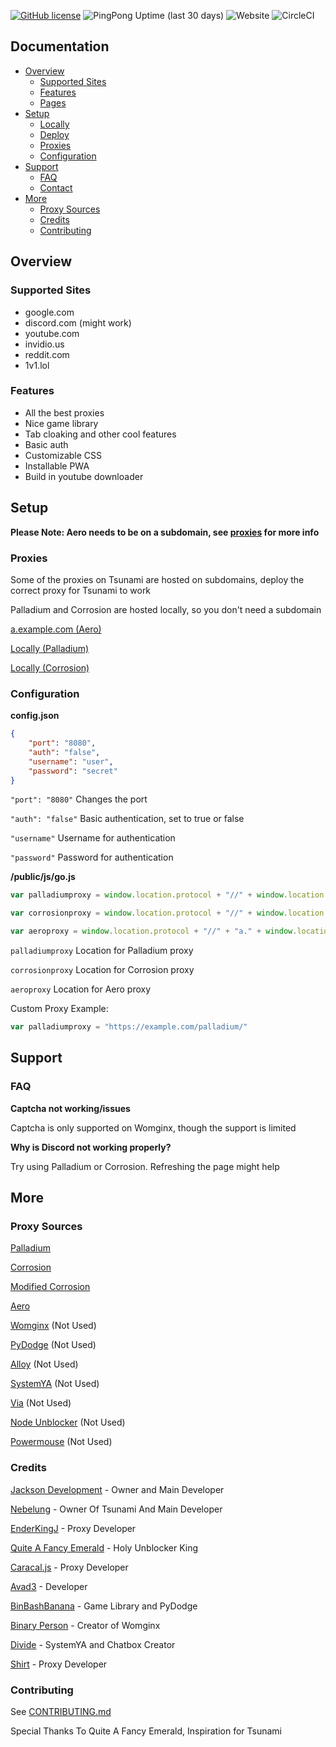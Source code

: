 
[![GitHub license](https://img.shields.io/github/license/Bypass-Network/BypassIB)](https://github.com/Bypass-Network/BypassIB/blob/main/LICENSE)
![PingPong Uptime (last 30 days)](https://img.shields.io/pingpong/uptime/sp_d6d872fe33f84f7dae90ff9510dc7713)
![Website](https://img.shields.io/website?down_color=red&down_message=Offline&up_color=lightgreen&up_message=Online&url=https%3A%2F%2Fbypassib.tk)
![CircleCI](https://img.shields.io/circleci/build/github/Bypass-Network/BypassIB?token=a3f42851884f77a34df7ccb3b04f59255875da81)


## Documentation

- [Overview](#overview)
  - [Supported Sites](#supported-sites)
  - [Features](#features)
  - [Pages](#pages)
- [Setup](#setup)
  - [Locally](#locally)
  - [Deploy](#deploy)
  - [Proxies](#proxies)
  - [Configuration](#configuration)
- [Support](#support)
  - [FAQ](#faq)
  - [Contact](#contact)
- [More](#more)
  - [Proxy Sources](#proxy-sources)
  - [Credits](#credits)
  - [Contributing](#contributing)

## Overview

### Supported Sites

- google.com
- discord.com (might work)
- youtube.com
- invidio.us
- reddit.com
- 1v1.lol

### Features

- All the best proxies
- Nice game library
- Tab cloaking and other cool features
- Basic auth
- Customizable CSS
- Installable PWA
- Build in youtube downloader


## Setup

**Please Note: Aero needs to be on a subdomain, see [proxies](#proxies) for more info**



### Proxies

Some of the proxies on Tsunami are hosted on subdomains, deploy the correct proxy for Tsunami to work

Palladium and Corrosion are hosted locally, so you don't need a subdomain

[a.example.com (Aero)](https://github.com/titaniumnetwork-dev/aero)

[Locally (Palladium)](https://github.com/FogNetwork/Palladium)

[Locally (Corrosion)](https://github.com/titaniumnetwork-dev/Corrosion)

### Configuration

**config.json**

```json
{
    "port": "8080",
    "auth": "false",
    "username": "user",
    "password": "secret"
}
```

`"port": "8080"` Changes the port 

`"auth": "false"` Basic authentication, set to true or false

`"username"` Username for authentication

`"password"` Password for authentication

**/public/js/go.js**

```js
var palladiumproxy = window.location.protocol + "//" + window.location.hostname + "/palladium/gateway?url="

var corrosionproxy = window.location.protocol + "//" + window.location.hostname + "/corrosion/gateway?url="

var aeroproxy = window.location.protocol + "//" + "a." + window.location.hostname + "/http/"
```
`palladiumproxy` Location for Palladium proxy

`corrosionproxy` Location for Corrosion proxy

`aeroproxy` Location for Aero proxy

Custom Proxy Example:

```js
var palladiumproxy = "https://example.com/palladium/"
```

## Support

### FAQ


**Captcha not working/issues**

Captcha is only supported on Womginx, though the support is limited

**Why is Discord not working properly?**

Try using Palladium or Corrosion. Refreshing the page might help



## More


### Proxy Sources

[Palladium](https://github.com/FogNetwork/Palladium)

[Corrosion](https://github.com/titaniumnetwork-dev/Corrosion)

[Modified Corrosion](https://github.com/BinBashBanana/Corrosion-Heroku)

[Aero](https://github.com/titaniumnetwork-dev/aero)

[Womginx](https://github.com/binary-person/womginx) (Not Used)

[PyDodge](https://github.com/BinBashBanana/PyDodge) (Not Used)

[Alloy](https://github.com/titaniumnetwork-dev/alloy) (Not Used)

[SystemYA](https://github.com/sysce/proxy) (Not Used)

[Via](https://github.com/hypothesis/via) (Not Used)

[Node Unblocker](https://github.com/nfriedly/node-unblocker) (Not Used)

[Powermouse](https://github.com/titaniumnetwork-dev/powermouse) (Not Used)

### Credits

[Jackson Development](https://github.com/JacksonDevelopment) - Owner and Main Developer

[Nebelung](https://github.com/Nebelung-Dev) - Owner Of Tsunami And Main Developer

[EnderKingJ](https://github.com/EnderKingJ) - Proxy Developer

[Quite A Fancy Emerald](https://github.com/QuiteAFancyEmerald) - Holy Unblocker King

[Caracal.js](https://github.com/caracal-js) - Proxy Developer

[Avad3](https://github.com/Avad3) - Developer

[BinBashBanana](https://github.com/BinBashBanana) - Game Library and PyDodge 

[Binary Person](https://github.com/binary-person) - Creator of Womginx

[Divide](https://github.com/vibedivide) - SystemYA and Chatbox Creator

[Shirt](https://github.com/shirt-dev) - Proxy Developer

### Contributing

See [CONTRIBUTING.md](https://github.com/FogNetwork/Tsunami/blob/main/CONTRIBUTING.md)

Special Thanks To Quite A Fancy Emerald, Inspiration for Tsunami

